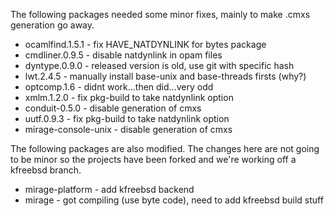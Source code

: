 The following packages needed some minor fixes, mainly to make
.cmxs generation go away.

* ocamlfind.1.5.1 - fix HAVE_NATDYNLINK for bytes package
* cmdliner.0.9.5 - disable natdynlink in opam files
* dyntype.0.9.0 - released version is old, use git with specific hash
* lwt.2.4.5 - manually install base-unix and base-threads firsts (why?)
* optcomp.1.6 - didnt work...then did...very odd
* xmlm.1.2.0 - fix pkg-build to take natdynlink option
* conduit-0.5.0 - disable generation of cmxs 
* uutf.0.9.3 - fix pkg-build to take natdynlink option
* mirage-console-unix - disable generation of cmxs 

The following packages are also modified.  The changes here are not going to be minor
so the projects have been forked and we're working off a kfreebsd branch.

* mirage-platform - add kfreebsd backend
* mirage - got compiling (use byte code), need to add kfreebsd build stuff

